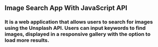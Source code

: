 ## Image Search App With JavaScript API

### It is a web application that allows users to search for images using the Unsplash API. Users can input keywords to find images, displayed in a responsive gallery with the option to load more results. 
